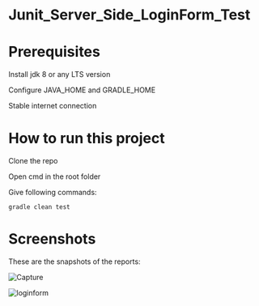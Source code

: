 # Junit_Server_Side_LoginForm_Test

# Prerequisites

Install jdk 8 or any LTS version

Configure JAVA_HOME and GRADLE_HOME

Stable internet connection

# How to run this project

Clone the repo

Open cmd in the root folder

Give following commands:

    gradle clean test

# Screenshots

These are the snapshots of the reports:
    
    
 ![Capture](https://user-images.githubusercontent.com/78067017/155388004-357b7ba7-9971-4e29-babf-e28fb34d9e1e.PNG)
 
 ![loginform](https://user-images.githubusercontent.com/78067017/155388149-210a69da-eba1-4589-b5f3-ae3a184afd60.PNG)


